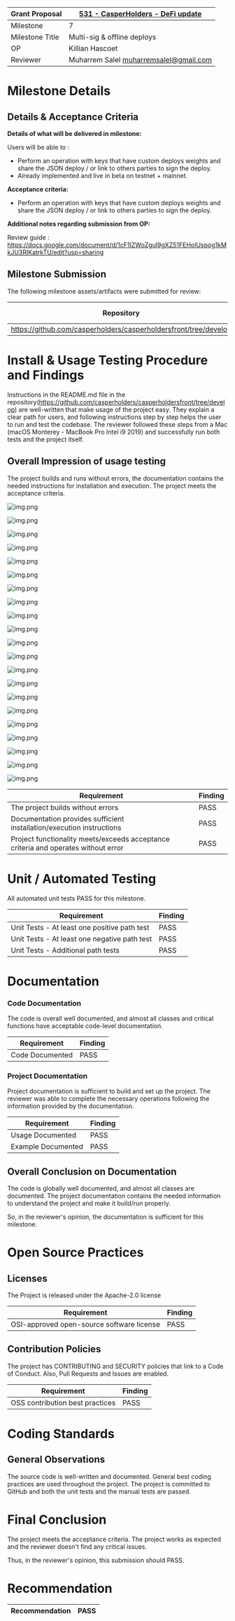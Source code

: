 Grant Proposal | [531 - CasperHolders - DeFi update](https://portal.devxdao.com/public-proposals/531)
------------ | -------------
Milestone | 7
Milestone Title | Multi-sig & offline deploys
OP | Killian Hascoet
Reviewer | Muharrem Salel <muharremsalel@gmail.com>

# Milestone Details

## Details & Acceptance Criteria

**Details of what will be delivered in milestone:**

Users will be able to : 
- Perform an operation with keys that have custom deploys weights and share the JSON deploy / or link to others parties to sign the deploy.
- Already implemented and live in beta on testnet + mainnet.

**Acceptance criteria:**

- Perform an operation with keys that have custom deploys weights and share the JSON deploy / or link to others parties to sign the deploy.

**Additional notes regarding submission from OP:**

Review guide : 
https://docs.google.com/document/d/1cF1IZWoZgul9gXZ51FEHoIUspog1kMkJU3RIKatrkTU/edit?usp=sharing

## Milestone Submission

The following milestone assets/artifacts were submitted for review:

Repository | Revision Reviewed
------------ | -------------
https://github.com/casperholders/casperholdersfront/tree/develop | ed717b7


# Install & Usage Testing Procedure and Findings

Instructions in the README.md file in the repository(https://github.com/casperholders/casperholdersfront/tree/develop) are well-written that make usage of the project easy. They explain a clear path for users, and following instructions step by step helps the user to run and test the codebase. The reviewer followed these steps from a Mac (macOS Monterey - MacBook Pro Intel i9 2019) and successfully run both tests and the project itself.



## Overall Impression of usage testing

The project builds and runs without errors, the documentation contains the needed instructions for installation and execution. The project meets the acceptance criteria.


![img.png](assets//21_installAndRun.png)

![img.png](assets/1_SecurityPage1.png)

![img.png](assets/2_SecurityPageKeyWeightConfirmation.png)

![img.png](assets/3_KeyWeightConfSign.png)


![img.png](assets/4_DeploySuccessKeyWeight.png)

![img.png](assets/5_SecurityPageKeyManagementThresholdConf.png)

![img.png](assets/6_KeyManagementConfSign.png)

![img.png](assets/7-DeploySuccessKeyManagement.png)

![img.png](assets/8_SecurityPageDeployThresholdConf.png)

![img.png](assets/9_DeployManagementConfSign.png)

![img.png](assets/10_DeploySuccessKeyManagement.png)

![img.png](assets/11_SecurityPageAddNewHash.png)

![img.png](assets/12_AddNewHashSign.png)

![img.png](assets/13_DeployAddNewHash.png)

![img.png](assets/14_MultisigSetting.png)

![img.png](assets/15_MultiSigTransfer.png)

![img.png](assets/16_MultisigTransferSign.png)

![img.png](assets/17_MultisigNotEnoughWeight.png)

![img.png](assets/18_MultiSigConfirm.png)

![img.png](assets/19_MultiSigConfirmSign.png)

![img.png](assets/20_TransferDeployCheck.png)

Requirement | Finding
------------ | -------------
The project builds without errors | PASS
Documentation provides sufficient installation/execution instructions | PASS
Project functionality meets/exceeds acceptance criteria and operates without error | PASS

# Unit / Automated Testing

All automated unit tests PASS for this milestone.

Requirement | Finding
------------ | -------------
Unit Tests - At least one positive path test | PASS
Unit Tests - At least one negative path test | PASS
Unit Tests - Additional path tests | PASS

# Documentation

### Code Documentation

The code is overall well documented, and almost all classes and critical functions have acceptable code-level documentation.

Requirement | Finding
------------ | -------------
Code Documented | PASS

### Project Documentation

Project documentation is sufficient to build and set up the project. The reviewer was able to complete the necessary operations following the information provided by the documentation.

Requirement | Finding
------------ | -------------
Usage Documented | PASS
Example Documented | PASS

## Overall Conclusion on Documentation

The code is globally well documented, and almost all classes are documented. The project documentation contains the needed information to understand the project and make it build/run properly.

So, in the reviewer's opinion, the documentation is sufficient for this milestone.

# Open Source Practices

## Licenses

The Project is released under the Apache-2.0 license

Requirement | Finding
------------ | -------------
OSI-approved open-source software license | PASS

## Contribution Policies

The project has CONTRIBUTING and SECURITY policies that link to a Code of Conduct. Also, Pull Requests and Issues are enabled.

Requirement | Finding
------------ | -------------
OSS contribution best practices | PASS

# Coding Standards

## General Observations

The source code is well-written and documented. General best coding practices are used throughout the project. The project is committed to GitHub and both the unit tests and the manual tests are passed.


# Final Conclusion

The project meets the acceptance criteria. The project works as expected and the reviewer doesn't find any critical issues.

Thus, in the reviewer's opinion, this submission should PASS.

# Recommendation

Recommendation | PASS
------------ | -------------
